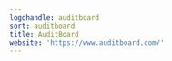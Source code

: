```yaml
---
logohandle: auditboard
sort: auditboard
title: AuditBoard
website: 'https://www.auditboard.com/'
---
```

